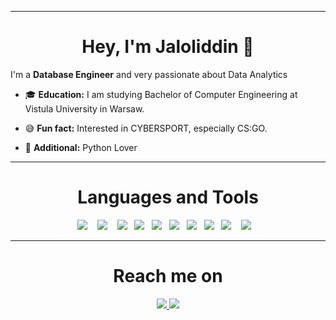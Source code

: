 <hr>

<h1 align="center"> Hey, I'm Jaloliddin 👋 </h1>


I'm a **Database Engineer** and very passionate about Data Analytics

- 🎓 **Education:** I am studying Bachelor of Computer Engineering at Vistula University in Warsaw. 

- 😅 **Fun fact:** Interested in CYBERSPORT, especially CS:GO.

- 🙂 **Additional:** Python Lover

<hr>

<h1 align="center">  Languages and Tools </h2>
<p align="center">
   <img src="https://img.shields.io/badge/-Python-02050f?logo=python&logoColor=3aaded&style=for-the-badge" />&nbsp;&nbsp;&nbsp;
   <img src="https://img.shields.io/badge/-Numpy-02050f?logo=numpy&logoColor=3aaded&style=for-the-badge" />&nbsp;&nbsp;&nbsp;
   <img src="https://img.shields.io/badge/-Pandas-02050f?logo=pandas&logoColor=2f6ad7&style=for-the-badge" />&nbsp;&nbsp;
   <img src="https://img.shields.io/badge/-VSCODE-02050f?logo=vscode&logoColor=white&style=for-the-badge" />&nbsp;&nbsp;
   <img src="https://img.shields.io/badge/-Microsoft SQL-02050f?logo=microsoftsql&logoColor=white&style=for-the-badge" />&nbsp;&nbsp;
   <img src="https://img.shields.io/badge/-PHP-02050f?logo=php&logoColor=d0312d&style=for-the-badge" />&nbsp;&nbsp;
   <img src="https://img.shields.io/badge/-MySQL-02050f?logo=mysql&logoColor=3cb043&style=for-the-badge" />&nbsp;&nbsp;
   <img src="https://img.shields.io/badge/-Beautifulsoup-02050f?logo=beautifulsoupe&style=for-the-badge" />&nbsp;&nbsp;
   <img src="https://img.shields.io/badge/-HTML-02050f?logo=html5&logoColor=d0312de&style=for-the-badge" />&nbsp;&nbsp;&nbsp;
   <img src="https://img.shields.io/badge/-CSS-02050f?logo=css3&logoColor=2f6ad7&style=for-the-badge" />&nbsp;&nbsp;&nbsp;
</p>

<hr>
 <div>
  <h1 align="center">  Reach me on </h2>
    <p align="center">
       <a href="https://www.linkedin.com/in/jaloliddin-sultonov-902333234">
         <img src="https://img.shields.io/badge/LinkedIn-0077B5?style=for-the-badge&logo=linkedin&logoColor=white"/>
       </a>
       <a href="mailto:sultonovjaloliddin07@gmail.com" target="_blank">
         <img src="https://img.shields.io/badge/gmail-%23D14836.svg?&style=for-the-badge&logo=gmail&logoColor=white"/>
       </a>
    </p>
 </div>

